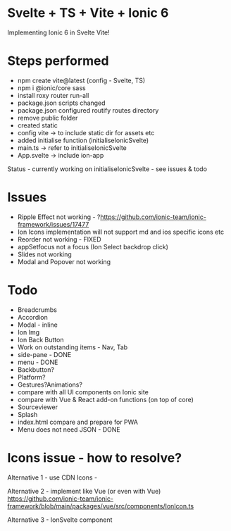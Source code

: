 # Svelte + TS + Vite + Ionic 6
Implementing Ionic 6 in Svelte Vite!

# Steps performed
- npm create vite@latest (config - Svelte, TS)
- npm i @ionic/core  sass
- install roxy router run-all
- package.json scripts changed
- package.json configured routify routes directory
- remove public folder
- created static
- config vite -> to include static dir for assets etc
- added initialise function (initialiseIonicSvelte)
- main.ts -> refer to initialiseIonicSvelte
- App.svelte -> include ion-app 

Status - currently working on initialiseIonicSvelte - see issues & todo


# Issues
- Ripple Effect not working - ?https://github.com/ionic-team/ionic-framework/issues/17477
- Ion Icons implementation will not support md and ios specific icons etc
- Reorder not working - FIXED
- appSetfocus not a focus (Ion Select backdrop click)
- Slides not working
- Modal and Popover not working

# Todo
- Breadcrumbs
- Accordion
- Modal - inline
- Ion Img
- Ion Back Button
- Work on outstanding items - Nav, Tab 
- side-pane - DONE
- menu - DONE
- Backbutton?
- Platform?
- Gestures?Animations?
- compare with all UI components on Ionic site
- compare with Vue & React add-on functions (on top of core)
- Sourceviewer
- Splash
- index.html compare and prepare for PWA
- Menu does not need JSON - DONE

# Icons issue - how to resolve?

Alternative 1 - use CDN
Icons - <script src="https://unpkg.com/ionicons@5.0.0/dist/ionicons.js"></script>

Alternative 2 - implement like Vue (or even with Vue)
https://github.com/ionic-team/ionic-framework/blob/main/packages/vue/src/components/IonIcon.ts

Alternative 3 - IonSvelte component